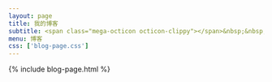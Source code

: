 ```yaml
---
layout: page
title: 我的博客
subtitle: <span class="mega-octicon octicon-clippy"></span>&nbsp;&nbsp; 记下一切新的东西
menu: 博客
css: ['blog-page.css']
---
```

{% include blog-page.html %}
